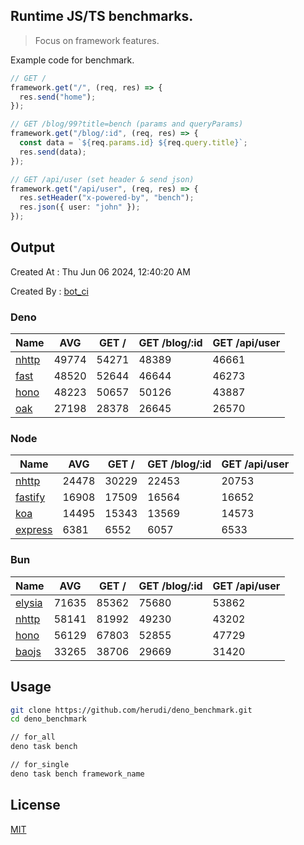 ## Runtime JS/TS benchmarks.

> Focus on framework features.

Example code for benchmark.
```ts
// GET /
framework.get("/", (req, res) => {
  res.send("home");
});

// GET /blog/99?title=bench (params and queryParams)
framework.get("/blog/:id", (req, res) => {
  const data = `${req.params.id} ${req.query.title}`;
  res.send(data);
});

// GET /api/user (set header & send json)
framework.get("/api/user", (req, res) => {
  res.setHeader("x-powered-by", "bench");
  res.json({ user: "john" });
});
```

## Output
Created At : Thu Jun 06 2024, 12:40:20 AM

Created By : [bot_ci](https://github.com/herudi/deno_benchmarks/commits?author=github-actions%5Bbot%5D)


### Deno
|Name|AVG|GET /|GET /blog/:id|GET /api/user|
|----|----|----|----|----|
|[nhttp](https://github.com/nhttp/nhttp)|49774|54271|48389|46661|
|[fast](https://github.com/danteissaias/fast)|48520|52644|46644|46273|
|[hono](https://github.com/honojs/hono)|48223|50657|50126|43887|
|[oak](https://github.com/oakserver/oak)|27198|28378|26645|26570|
  


### Node
|Name|AVG|GET /|GET /blog/:id|GET /api/user|
|----|----|----|----|----|
|[nhttp](https://github.com/nhttp/nhttp)|24478|30229|22453|20753|
|[fastify](https://github.com/fastify/fastify)|16908|17509|16564|16652|
|[koa](https://github.com/koajs/koa)|14495|15343|13569|14573|
|[express](https://github.com/expressjs/express)|6381|6552|6057|6533|
  


### Bun
|Name|AVG|GET /|GET /blog/:id|GET /api/user|
|----|----|----|----|----|
|[elysia](https://github.com/elysiajs/elysia)|71635|85362|75680|53862|
|[nhttp](https://github.com/nhttp/nhttp)|58141|81992|49230|43202|
|[hono](https://github.com/honojs/hono)|56129|67803|52855|47729|
|[baojs](https://github.com/mattreid1/baojs)|33265|38706|29669|31420|
  



## Usage

```bash
git clone https://github.com/herudi/deno_benchmark.git
cd deno_benchmark

// for_all
deno task bench

// for_single
deno task bench framework_name
```

## License

[MIT](LICENSE)

